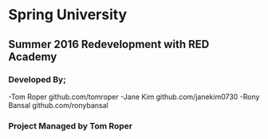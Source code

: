# Spring University
## Summer 2016 Redevelopment with RED Academy 

### Developed By;
-Tom Roper      github.com/tomroper
-Jane Kim       github.com/janekim0730
-Rony Bansal    github.com/ronybansal

### Project Managed by Tom Roper
